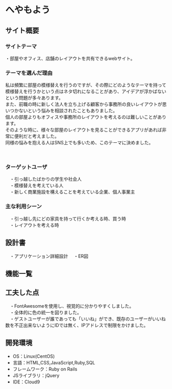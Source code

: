 # へやもよう

## サイト概要

### サイトテーマ
  ・部屋やオフィス、店舗のレイアウトを共有できるwebサイト。
  
### テーマを選んだ理由
 私は頻繁に部屋の模様替えを行うのですが、その際にどのようなテーマを持って模様替えを行うかという点はネタ切れになることがあり、アイデアが浮かばないという問題が多々あります。<br>
 また、前職の時に新しく法人を立ち上げる顧客から事務所の良いレイアウトが思いつかないという悩みを相談されたこともありました。<br>
 個人の部屋よりもオフィスや事務所のレイアウトを考えるのは難しいことがあります。<br>
 そのような時に、様々な部屋のレイアウトを見ることができるアプリがあれば非常に便利だと考えました。<br>
 同様の悩みを抱える人はSNS上でも多いため、このテーマに決めました。
  
​
### ターゲットユーザ
　・引っ越したばかりの学生や社会人<br>
　・模様替えを考えている人<br> 
　・新しく商業施設を構えることを考えている企業、個人事業主​
​
### 主な利用シーン
　・引っ越し先にどの家具を持って行くか考える時、買う時 <br>
　・レイアウトを考える時​​
  
## 設計書
　・アプリケーション詳細設計
　・ER図
## 機能一覧


## 工夫した点
　・FontAwesomeを使用し、視覚的に分かりやすくしました。<br>
　・全体的に色の統一を図りました。<br>
　・ゲストユーザーが誰であっても「いいね」ができ、既存のユーザーがいいね数を不正出来ないようにIDでは無く、IPアドレスで制限をかけました。

## 開発環境
- OS：Linux(CentOS)
- 言語：HTML,CSS,JavaScript,Ruby,SQL
- フレームワーク：Ruby on Rails
- JSライブラリ：jQuery
- IDE：Cloud9
​
